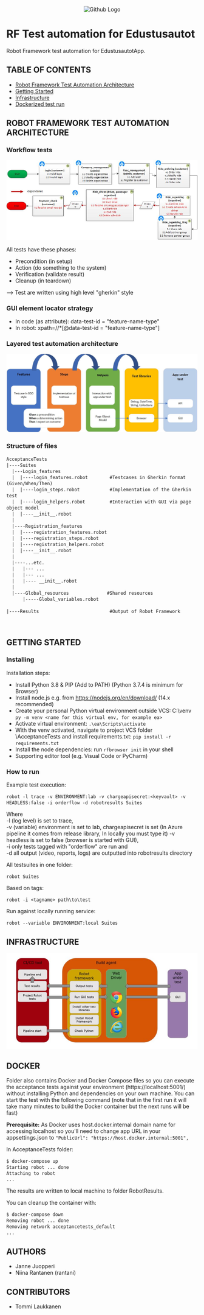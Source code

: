 <p align="center">
  <img src="https://upload.wikimedia.org/wikipedia/commons/thumb/e/e4/Robot-framework-logo.png/250px-Robot-framework-logo.png" width="256" title="Github Logo">
</p>

# RF Test automation for Edustusautot
Robot Framework test automation for EdustusautotApp.


## TABLE OF CONTENTS
* [Robot Framework Test Automation Architecture](#robot-framework)
* [Getting Started](#getting-started)
* [Infrastructure](#infrastructure)
* [Dockerized test run](#docker)

## ROBOT FRAMEWORK TEST AUTOMATION ARCHITECTURE

###  Workflow tests

![](Img/FlowChartUpdated.jpg)


All tests have these phases:
* Precondition (in setup)
* Action (do something to the system)
* Verification (validate result)
* Cleanup (in teardown)

--> Test are written using high level "gherkin" style


###  GUI element locator strategy

* In code (as attribute): data-test-id = "feature-name-type"
* In robot: xpath=//*[@data-test-id = "feature-name-type"]  

###  Layered test automation architecture

![](Img/RobotTestHierarchy.jpg)

### Structure of files
```
AcceptanceTests
|----Suites
  |---Login_features
  |  |----login_features.robot        #Testcases in Gherkin format (Given/When/Then)
  |  |----login_steps.robot           #Implementation of the Gherkin test
  |  |----login_helpers.robot         #Interaction with GUI via page object model
  |  |----__init__.robot
  |  
  |----Registration_features
  |  |----registration_features.robot
  |  |----registration_steps.robot
  |  |----registration_helpers.robot 
  |  |----__init__.robot
  |
  |----...etc.
  |   |--- ...
  |   |--- ...
  |   |---- __init__.robot
  |
  |----Global_resources              #Shared resources
      |-----Global_variables.robot  
      
|----Results                          #Output of Robot Framework



```

## GETTING STARTED
 
### Installing

Installation steps:
* Install Python 3.8 & PIP (Add to PATH) (Python 3.7.4 is minimum for Browser)
* Install node.js e.g. from https://nodejs.org/en/download/ (14.x recommended)  
* Create your personal Python virtual environment outside VCS: C:\venv `py -m venv <name for this virtual env, for example ea>`
* Activate virtual environment: `.\ea\Scripts\activate`
* With the venv activated, navigate to project VCS folder \AcceptanceTests and install requirements.txt: `pip install -r requirements.txt`
* Install the node dependencies: run `rfbrowser init` in your shell  
* Supporting editor tool (e.g. Visual Code or PyCharm)

###  How to run

Example test execution:

```
robot -l trace -v ENVIRONMENT:lab -v chargeapisecret:<keyvault> -v HEADLESS:false -i orderflow -d robotresults Suites
```  
Where  
-l (log level) is set to trace,  
-v (variable) environment is set to lab,  chargeapisecret is set (In Azure pipeline it comes from release library, In locally you must type it)
-v headless is set to false (browser is started with GUI),  
-i only tests tagged with "orderflow" are run and  
-d all output (video, reports, logs) are outputted into robotresults directory

All testsuites in one folder:

```
robot Suites
```

Based on tags:

```
robot -i <tagname> path\to\test
```

Run against locally running service:
```
robot --variable ENVIRONMENT:local Suites
```

## INFRASTRUCTURE 

![](Img/pipeline%20azure.JPG)

## DOCKER

Folder also contains Docker and Docker Compose files so you can execute the acceptance tests against your environment (https://localhost:5001/) without installing Python and dependencies on your own machine. You can start the test with the following command (note that in the first run it will take many minutes to build the Docker container but the next runs will be fast)

**Prerequisite:** As Docker uses host.docker.internal domain name for accessing localhost so you'll need to change app URL in your appsettings.json to `"PublicUrl": "https://host.docker.internal:5001",`

In AcceptanceTests folder:
```
$ docker-compose up
Starting robot ... done
Attaching to robot
...
```

The results are written to local machine to folder RobotResults.

You can cleanup the container with:
```
$ docker-compose down
Removing robot ... done
Removing network acceptancetests_default
...
```

## AUTHORS  
* Janne Juopperi
* Niina Rantanen (rantani)

## CONTRIBUTORS
* Tommi Laukkanen
